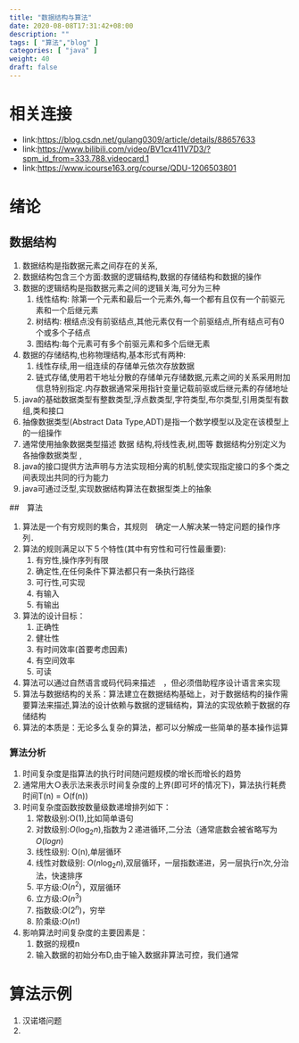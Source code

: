 ```yaml
---
title: "数据结构与算法"
date: 2020-08-08T17:31:42+08:00
description: ""
tags: [ "算法","blog" ]
categories: [ "java" ]
weight: 40
draft: false
---
```


# 相关连接
- link:https://blog.csdn.net/gulang0309/article/details/88657633
- link:https://www.bilibili.com/video/BV1cx411V7D3/?spm_id_from=333.788.videocard.1
- link:https://www.icourse163.org/course/QDU-1206503801

# 绪论

## 数据结构
1. 数据结构是指数据元素之间存在的关系,
2. 数据结构包含三个方面:数据的逻辑结构,数据的存储结构和数据的操作
3. 数据的逻辑结构是指数据元素之间的逻辑关海,可分为三种 
   1. 线性结构: 除第一个元素和最后一个元素外,每一个都有且仅有一个前驱元素和一个后继元素
   2. 树结构: 根结点没有前驱结点,其他元素仅有一个前驱结点,所有结点可有0个或多个子结点
   3. 图结构:每个元素可有多个前驱元素和多个后继无素
4. 数据的存储结构,也称物理结构,基本形式有两种:
   1. 线性存续,用一组连续的存储单元依次存放数据
   2. 链式存储,使用若干地址分散的存储单元存储数据,元素之间的关系采用附加信息特别指定.内存数据通常采用指针变量记载前驱或后继元素的存储地址
5. java的基础数据类型有整数类型,浮点数类型,字符类型,布尔类型,引用类型有数组,类和接口
6. 抽像数据类型(Abstract Data Type,ADT)是指一个数学模型以及定在该模型上的一组操作
7. 通常使用抽象数据类型描述 数据 结构,将线性表,树,图等 数据结构分别定义为各抽像数据类型 ,
8. java的接口提供方法声明与方法实现相分离的机制,使实现指定接口的多个类之间表现出共同的行为能力
9. java可通过泛型,实现数据结构算法在数据型类上的抽象

##　算法
1. 算法是一个有穷规则的集合，其规则　确定一人解决某一特定问题的操作序列．
2. 算法的规则满足以下５个特性(其中有穷性和可行性最重要):
   1. 有穷性,操作序列有限
   2. 确定性,在任何条件下算法都只有一条执行路径
   3. 可行性,可实现
   4. 有输入
   5. 有输出
3. 算法的设计目标：
   1. 正确性
   2. 健壮性
   3. 有时间效率(首要考虑因素)
   4. 有空间效率
   5. 可读
4. 算法可以通过自然语言或码代码来描述　，但必须借助程序设计语言来实现
5. 算法与数据结构的关系：算法建立在数据结构基础上，对于数据结构的操作需要算法来描述,算法的设计依赖与数据的逻辑结构，算法的实现依赖于数据的存储结构
6. 算法的本质是：无论多么复杂的算法，都可以分解成一些简单的基本操作运算

### 算法分析
1. 时间复杂度是指算法的执行时间随问题规模的增长而增长的趋势
2. 通常用大Ｏ表示法来表示时间复杂度的上界(即可坏的情况下)，算法执行耗费时间T(n) = O(f(n))
3. 时间复杂度函数按数量级数递增排列如下：
   1. 常数级别:O(1),比如简单语句
   2. 对数级别:$O(\log_2n)$,指数为２递进循环,二分法（通常底数会被省略写为$O(logn)$
   3. 线性级别: O(n),单层循环
   4. 线性对数级别:  $O(n\log_2n)$,双层循环，一层指数递进，另一层执行n次,分治法，快速排序
   5. 平方级:$O(n^2)$，双层循环
   6. 立方级:$O(n^3)$
   7. 指数级:$O(2^n)$，穷举
   8. 阶乘级:$O(n!)$
4. 影响算法时间复杂度的主要因素是：
   1. 数据的规模n
   2. 输入数据的初始分布D,由于输入数据非算法可控，我们通常



# 算法示例
1. 汉诺塔问题
2. 